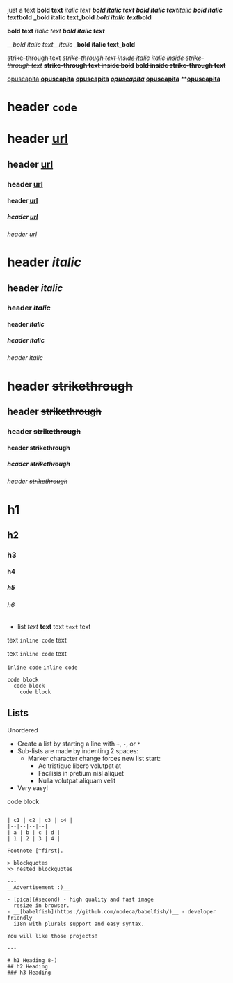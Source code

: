 just a text
**bold text**
*italic text*
***bold italic text***
***bold italic text**italic*
***bold italic text*bold**
**_bold italic text_bold**
__*bold italic text*bold__

__bold text__
_italic text_
___bold italic text___

___bold italic text__italic_
___bold italic text_bold__

~~strike-through text~~
*~~strike-through text inside italic~~*
~~*italic inside strike-through text*~~
**~~strike-through text inside bold~~**
~~**bold inside strike-through text**~~

[opuscapita](https://www.opuscapita.com/)
**[opuscapita](https://www.opuscapita.com/)**
[**opuscapita**](https://www.opuscapita.com/)
*[**opuscapita**](https://www.opuscapita.com/)*
~~[**opuscapita**](https://www.opuscapita.com/)~~
**~~[**opuscapita**](https://www.opuscapita.com/)~~

# header `code`
# header [url](uefasdfs)
## header [url](uefasdfs)
### header [url](uefasdfs)
#### header [url](uefasdfs)
##### header [url](uefasdfs)
###### header [url](uefasdfs)

# header *italic*
## header *italic*
### header *italic*
#### header *italic*
##### header *italic*
###### header *italic*

# header ~~strikethrough~~
## header ~~strikethrough~~
### header ~~strikethrough~~
#### header ~~strikethrough~~
##### header ~~strikethrough~~
###### header ~~strikethrough~~

# h1
## h2
### h3
#### h4
##### h5
###### h6

- list *text* **text** ~~text~~ `text` text

text `inline code` text

text ```inline code``` text

`inline code`
```inline code```


```
code block
  code block
    code block
```

## Lists

Unordered

+ Create a list by starting a line with `+`, `-`, or `*`
+ Sub-lists are made by indenting 2 spaces:
  - Marker character change forces new list start:
    * Ac tristique libero volutpat at
    + Facilisis in pretium nisl aliquet
    - Nulla volutpat aliquam velit
+ Very easy!

code block

<strong></strong>
```

| c1 | c2 | c3 | c4 |
|--|--|--|--|
| a | b | c | d |
| 1 | 2 | 3 | 4 |

Footnote [^first].

> blockquotes
>> nested blockquotes 

---
__Advertisement :)__

- [pica](#second) - high quality and fast image
  resize in browser.
- __[babelfish](https://github.com/nodeca/babelfish/)__ - developer friendly
  i18n with plurals support and easy syntax.

You will like those projects!

---

# h1 Heading 8-)
## h2 Heading
### h3 Heading
